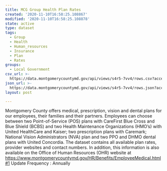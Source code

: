 ```yaml
---
title: MCG Group Health Plan Rates
created: '2020-11-10T16:58:25.108867'
modified: '2020-11-10T16:58:25.108878'
state: active
type: dataset
tags:
  - Group
  - Health
  - Human_resources
  - Insurance
  - Plan
  - Rates
groups:
  - Local Government
csv_url: >-
  https://data.montgomerycountymd.gov/api/views/s4r5-7vv4/rows.csv?accessType=DOWNLOAD
json_url: >-
  https://data.montgomerycountymd.gov/api/views/s4r5-7vv4/rows.json?accessType=DOWNLOAD
layout: post

---
```

Montgomery County offers medical, prescription, vision and dental plans for our employees, their families and their partners. Employees can choose between two Point-of-Service (POS) plans with CareFirst Blue Cross and Blue Shield (BCBS) and two Health Maintenance Organizations (HMO’s) with United HealthCare and Kaiser; two prescription plans with Caremark; National Vision Administrators (NVA) plan and two PPO and DHMO dental plans with United Concordia. The dataset contains all available plan rates, provider websites and contact numbers.  In addition, this information is also available on the Office of Human Resources (OHR) website at https://www.montgomerycountymd.gov/HR/Benefits/EmployeeMedical.html#1
Update Frequency : Annually
